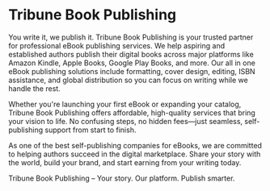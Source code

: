 # Tribune Book Publishing

You write it, we publish it. Tribune Book Publishing is your trusted partner for professional eBook publishing services. We help aspiring and established authors publish their digital books across major platforms like Amazon Kindle, Apple Books, Google Play Books, and more. Our all in one eBook publishing solutions include formatting, cover design, editing, ISBN assistance, and global distribution so you can focus on writing while we handle the rest.

Whether you're launching your first eBook or expanding your catalog, Tribune Book Publishing offers affordable, high-quality services that bring your vision to life. No confusing steps, no hidden fees—just seamless, self-publishing support from start to finish.

As one of the best self-publishing companies for eBooks, we are committed to helping authors succeed in the digital marketplace. Share your story with the world, build your brand, and start earning from your writing today.

Tribune Book Publishing – Your story. Our platform. Publish smarter.